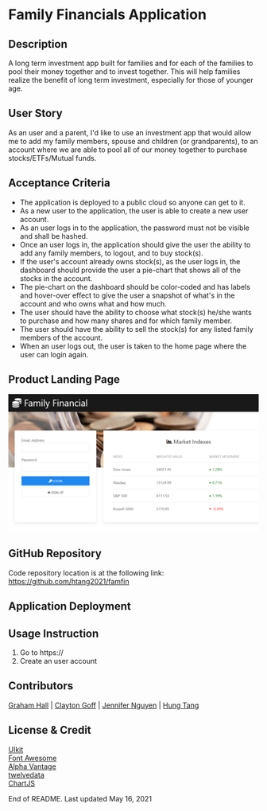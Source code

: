 # Family Financials Application

## Description
A long term investment app built for families and for each of the families to pool their money together and to invest together.  This will help families realize the benefit of long term investment, especially for those of younger age.  

## User Story
As an user and a parent, I'd like to use an investment app that would allow me to add my family members, spouse and children (or grandparents), to an account where we are able to pool all of our money together to purchase stocks/ETFs/Mutual funds.

## Acceptance Criteria
- The application is deployed to a public cloud so anyone can get to it.
- As a new user to the application, the user is able to create a new user account.
- As an user logs in to the application, the password must not be visible and shall be hashed. 
- Once an user logs in, the application should give the user the ability to add any family members, to logout, and to buy stock(s).
- If the user's account already owns stock(s), as the user logs in, the dashboard should provide the user a pie-chart that shows all of the stocks in the account.
- The pie-chart on the dashboard should be color-coded and has labels and hover-over effect to give the user a snapshot of what's in the account and who owns what and how much.
-  The user should have the ability to choose what stock(s) he/she wants to purchase and how many shares and for which family member.
- The user should have the ability to sell the stock(s) for any listed family members of the account.
- When an user logs out, the user is taken to the home page where the user can login again.

## Product Landing Page
![](./public/assets/img/FamilyFinancials_HomePage.png)

## GitHub Repository
Code repository location is at the following link:  
https://github.com/htang2021/famfin

## Application Deployment


## Usage Instruction
1. Go to https://
2. Create an user account


## Contributors
[Graham Hall](https://ghall.dev/) |
[Clayton Goff](https://clayto30.github.io/professional-portfolio/) |
[Jennifer Nguyen](https://njthanhtrang.github.io/2.-Advanced-CSS-Challenge-Professional-Portfolio/#Contact) |
[Hung Tang](https://htang2021.github.io/htang-porfolio/)

## License & Credit
[UIkit](https://getuikit.com)  
[Font Awesome](https://fontawesome.com/)  
[Alpha Vantage](https://www.alphavantage.co/)  
[twelvedata](https://twelvedata.com/)  
[ChartJS](https://www.chartjs.org/)


End of README.  Last updated May 16, 2021